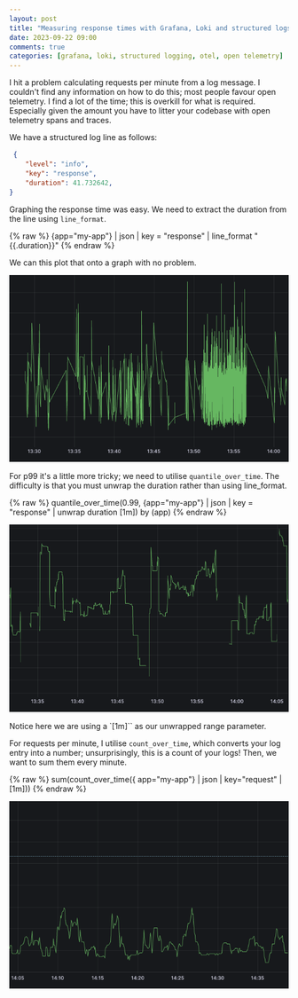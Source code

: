 ```yaml
---
layout: post
title: "Measuring response times with Grafana, Loki and structured logs"
date: 2023-09-22 09:00
comments: true
categories: [grafana, loki, structured logging, otel, open telemetry]
---
```


I hit a problem calculating requests per minute from a log message. I couldn't find any information on how to do this; most people favour open telemetry. I find a lot of the time; this is overkill for what is required. Especially given the amount you have to litter your codebase with open telemetry spans and traces. 

We have a structured log line as follows:

```json
 {
    "level": "info",
    "key": "response",
    "duration": 41.732642,
}
```

Graphing the response time was easy. We need to extract the duration from the line using `line_format`.  

{% raw %}
    {app="my-app"} | json | key = "response" | line_format "{{.duration}}"
{% endraw %}  

We can this plot that onto a graph with no problem.

<div style="text-align:center;">
  <a href="/assets/img/blog/grafana-loki-response-times/response-time.png">
    <img src="/assets/img/blog/grafana-loki-response-times/response-time.png" alt="response time graph">
  </a>
</div>


For p99 it's a little more tricky; we need to utilise `quantile_over_time`. The difficulty is that you must unwrap the duration rather than using line_format.

{% raw %}
    quantile_over_time(0.99, {app="my-app"} | json | key = "response" | unwrap duration [1m]) by (app)
{% endraw %}  

<div style="text-align:center;">
  <a href="/assets/img/blog/grafana-loki-response-times/p99.png">
    <img src="/assets/img/blog/grafana-loki-response-times/p99.png" alt="p99 graph">
  </a>
</div>


Notice here we are using a `[1m]`` as our unwrapped range parameter.

For requests per minute, I utilise `count_over_time`, which converts your log entry into a number; unsurprisingly, this is a count of your logs! Then, we want to sum them every minute.  

{% raw %}
    sum(count_over_time({ app="my-app"}  | json | key="request" | [1m]))
{% endraw %}  

<div style="text-align:center;">
  <a href="/assets/img/blog/grafana-loki-response-times/rpm.png">
    <img src="/assets/img/blog/grafana-loki-response-times/rpm.png" alt="rpm graph">
  </a>
</div>

